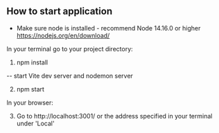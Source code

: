 ## How to start application

- Make sure node is installed - recommend Node 14.16.0 or higher https://nodejs.org/en/download/

In your terminal go to your project directory:

1. npm install

-- start Vite dev server and nodemon server

2. npm start 

In your browser:

3. Go to http://localhost:3001/ or the address specified in your terminal under 'Local'


